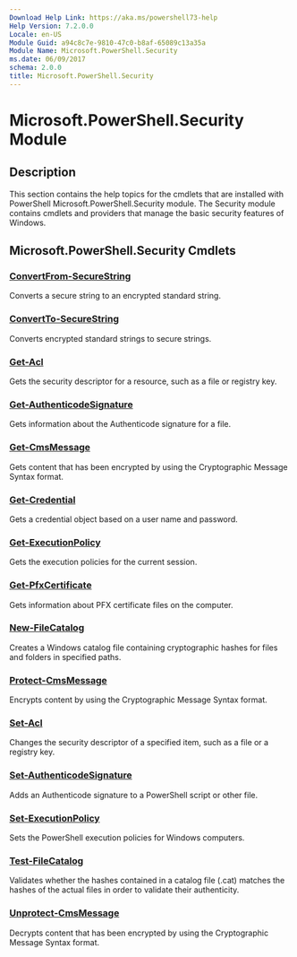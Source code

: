 ```yaml
---
Download Help Link: https://aka.ms/powershell73-help
Help Version: 7.2.0.0
Locale: en-US
Module Guid: a94c8c7e-9810-47c0-b8af-65089c13a35a
Module Name: Microsoft.PowerShell.Security
ms.date: 06/09/2017
schema: 2.0.0
title: Microsoft.PowerShell.Security
---
```

# Microsoft.PowerShell.Security Module

## Description

This section contains the help topics for the cmdlets that are installed with PowerShell
Microsoft.PowerShell.Security module. The Security module contains cmdlets and providers that manage
the basic security features of Windows.

## Microsoft.PowerShell.Security Cmdlets

### [ConvertFrom-SecureString](ConvertFrom-SecureString.md)
Converts a secure string to an encrypted standard string.

### [ConvertTo-SecureString](ConvertTo-SecureString.md)
Converts encrypted standard strings to secure strings.

### [Get-Acl](Get-Acl.md)
Gets the security descriptor for a resource, such as a file or registry key.

### [Get-AuthenticodeSignature](Get-AuthenticodeSignature.md)
Gets information about the Authenticode signature for a file.

### [Get-CmsMessage](Get-CmsMessage.md)
Gets content that has been encrypted by using the Cryptographic Message Syntax format.

### [Get-Credential](Get-Credential.md)
Gets a credential object based on a user name and password.

### [Get-ExecutionPolicy](Get-ExecutionPolicy.md)
Gets the execution policies for the current session.

### [Get-PfxCertificate](Get-PfxCertificate.md)
Gets information about PFX certificate files on the computer.

### [New-FileCatalog](New-FileCatalog.md)
Creates a Windows catalog file containing cryptographic hashes for files and folders in specified
paths.

### [Protect-CmsMessage](Protect-CmsMessage.md)
Encrypts content by using the Cryptographic Message Syntax format.

### [Set-Acl](Set-Acl.md)
Changes the security descriptor of a specified item, such as a file or a registry key.

### [Set-AuthenticodeSignature](Set-AuthenticodeSignature.md)
Adds an Authenticode signature to a PowerShell script or other file.

### [Set-ExecutionPolicy](Set-ExecutionPolicy.md)
Sets the PowerShell execution policies for Windows computers.

### [Test-FileCatalog](Test-FileCatalog.md)
Validates whether the hashes contained in a catalog file (.cat) matches the hashes of the actual files in order to validate their authenticity.

### [Unprotect-CmsMessage](Unprotect-CmsMessage.md)
Decrypts content that has been encrypted by using the Cryptographic Message Syntax format.

